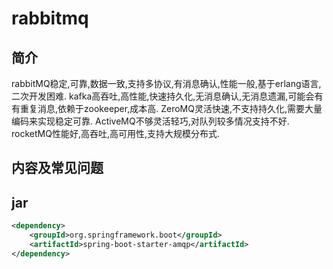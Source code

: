 # rabbitmq

## 简介

rabbitMQ稳定,可靠,数据一致,支持多协议,有消息确认,性能一般,基于erlang语言,二次开发困难.
kafka高吞吐,高性能,快速持久化,无消息确认,无消息遗漏,可能会有有重复消息,依赖于zookeeper,成本高.
ZeroMQ灵活快速,不支持持久化,需要大量编码来实现稳定可靠.
ActiveMQ不够灵活轻巧,对队列较多情况支持不好.
rocketMQ性能好,高吞吐,高可用性,支持大规模分布式.

## 内容及常见问题



## jar
``` xml
<dependency>
    <groupId>org.springframework.boot</groupId>
    <artifactId>spring-boot-starter-amqp</artifactId>
</dependency>
```